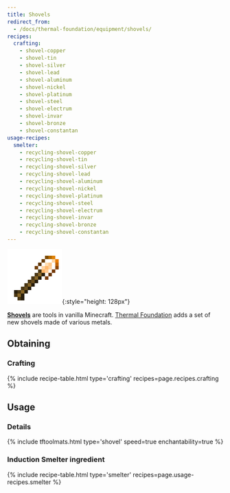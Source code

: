 ```yaml
---
title: Shovels
redirect_from:
  - /docs/thermal-foundation/equipment/shovels/
recipes:
  crafting:
    - shovel-copper
    - shovel-tin
    - shovel-silver
    - shovel-lead
    - shovel-aluminum
    - shovel-nickel
    - shovel-platinum
    - shovel-steel
    - shovel-electrum
    - shovel-invar
    - shovel-bronze
    - shovel-constantan
usage-recipes:
  smelter:
    - recycling-shovel-copper
    - recycling-shovel-tin
    - recycling-shovel-silver
    - recycling-shovel-lead
    - recycling-shovel-aluminum
    - recycling-shovel-nickel
    - recycling-shovel-platinum
    - recycling-shovel-steel
    - recycling-shovel-electrum
    - recycling-shovel-invar
    - recycling-shovel-bronze
    - recycling-shovel-constantan
---
```


![Shovels](/assets/images/thermal-foundation/shovels.gif){:style="height: 128px"}


**[Shovels](https://minecraft.gamepedia.com/Shovel)** are tools in vanilla
Minecraft. [Thermal Foundation](/docs/thermal-foundation/) adds a set of new
shovels made of various metals.


Obtaining
---------

### Crafting
{% include recipe-table.html type='crafting' recipes=page.recipes.crafting %}


Usage
-----

### Details
{% include tftoolmats.html type='shovel' speed=true enchantability=true %}

### Induction Smelter ingredient
{% include recipe-table.html type='smelter' recipes=page.usage-recipes.smelter %}

